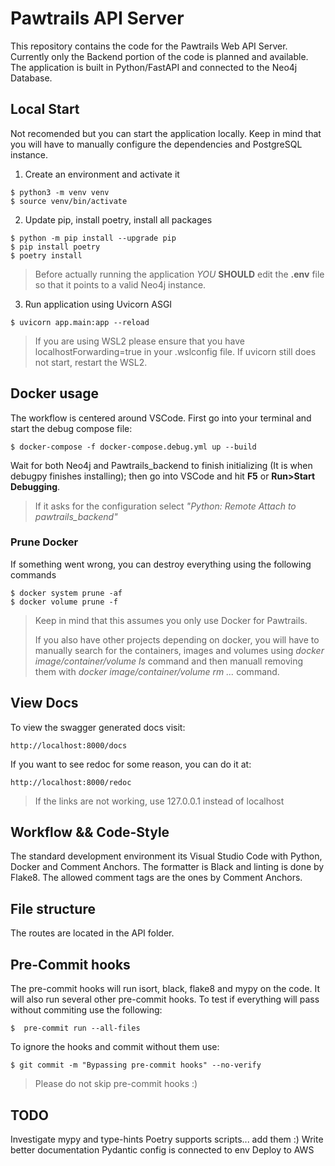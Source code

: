 # Pawtrails API Server

This repository contains the code for the Pawtrails Web API Server. Currently only the Backend portion of the code is planned and available. The application is built in Python/FastAPI and connected to the Neo4j Database.

## Local Start

Not recomended but you can start the application locally. Keep in mind that you will have to manually configure the dependencies and PostgreSQL instance.

1. Create an environment and activate it
```
$ python3 -m venv venv
$ source venv/bin/activate
```

2. Update pip, install poetry, install all packages
```
$ python -m pip install --upgrade pip
$ pip install poetry
$ poetry install
```

> Before actually running the application *YOU* **SHOULD** edit the **.env** file so that it points to a valid Neo4j instance.

3. Run application using Uvicorn ASGI

```
$ uvicorn app.main:app --reload
```
> If you are using WSL2 please ensure that you have localhostForwarding=true in your .wslconfig file. If uvicorn still does not start, restart the WSL2.

## Docker usage

The workflow is centered around VSCode. First go into your terminal and start the debug compose file:

```
$ docker-compose -f docker-compose.debug.yml up --build
```
Wait for both Neo4j and Pawtrails_backend to finish initializing (It is when debugpy finishes installing); then go into VSCode and hit **F5** or **Run>Start Debugging**.
> If it asks for the configuration select *"Python: Remote Attach to pawtrails_backend"*

### Prune Docker
If something went wrong, you can destroy everything using the following commands
```
$ docker system prune -af
$ docker volume prune -f
```
> Keep in mind that this assumes you only use Docker for Pawtrails.
>
>If you also have other projects depending on docker, you will have to manually search for the containers, images and volumes using *docker image/container/volume ls* command and then manuall removing them with *docker image/container/volume rm ...* command.

## View Docs

To view the swagger generated docs visit:
```
http://localhost:8000/docs
```

If you want to see redoc for some reason, you can do it at:
```
http://localhost:8000/redoc
```
> If the links are not working, use 127.0.0.1 instead of localhost

## Workflow && Code-Style

The standard development environment its Visual Studio Code with Python, Docker and Comment Anchors. The formatter is Black and linting is done by Flake8.
The allowed comment tags are the ones by Comment Anchors.


## File structure
The routes are located in the API folder.

## Pre-Commit hooks
The pre-commit hooks will run isort, black, flake8 and mypy on the code.
It will also run several other pre-commit hooks.
To test if everything will pass without commiting use the following:
```
$  pre-commit run --all-files
```
To ignore the hooks and commit without them use:
```
$ git commit -m "Bypassing pre-commit hooks" --no-verify
```
> Please do not skip pre-commit hooks :)

## TODO
Investigate mypy and type-hints
Poetry supports scripts... add them :)
Write better documentation
Pydantic config is connected to env
Deploy to AWS
